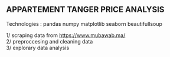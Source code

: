 ## APPARTEMENT TANGER PRICE ANALYSIS ##
Technologies : pandas numpy matplotlib seaborn beautifullsoup
 
1/ scraping data from https://www.mubawab.ma/ </br>
2/ preproccesing and cleaning data </br>
3/ explorary data analysis </br>
